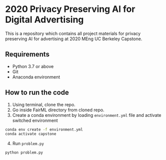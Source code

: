# 2020 Privacy Preserving AI for Digital Advertising

This is a repository which contains all project materials for privacy preserving AI for advertising at 2020 MEng UC Berkeley Capstone.

## Requirements

- Python 3.7 or above
- Git
- Anaconda environment

## How to run the code

1. Using terminal, clone the repo.
2. Go inside FairML directory from cloned repo.
3. Create a conda environment by loading `environment.yml` file and activate switched environment
  ```bash
  conda env create -f environment.yml
  conda activate capstone
  ```
4. Run `problem.py`
  ```bash
  python problem.py
  ```
